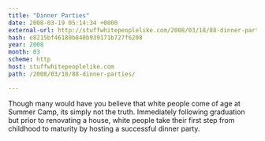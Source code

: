 ```yaml
---
title: "Dinner Parties"
date: 2008-03-19 05:14:34 +0000
external-url: http://stuffwhitepeoplelike.com/2008/03/18/88-dinner-parties/
hash: e8215bf46180b840b939171b727f6208
year: 2008
month: 03
scheme: http
host: stuffwhitepeoplelike.com
path: /2008/03/18/88-dinner-parties/

---
```


Though many would have you believe that white people come of age at Summer Camp, its simply not the truth.  Immediately following graduation but prior to renovating a house, white people take their first step from childhood to maturity by hosting a successful dinner party.
